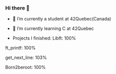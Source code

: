 ### Hi there 👋


* 🔭 I’m currently a student at 42Quebec(Canada)

* 🌱 I’m currently learning C at 42Quebec

* Projects I finished:
Libft: 100%

ft_printf: 100%

get_next_line: 103%

Born2beroot: 100%
